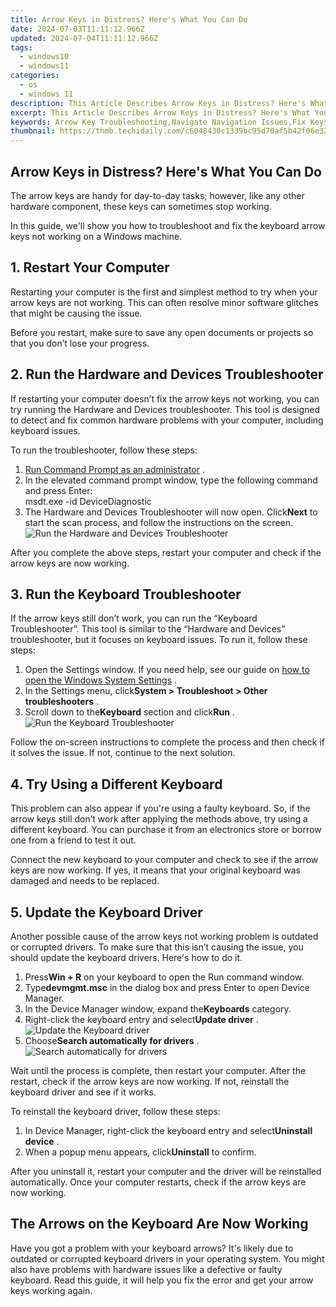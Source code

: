 ```yaml
---
title: Arrow Keys in Distress? Here's What You Can Do
date: 2024-07-03T11:11:12.966Z
updated: 2024-07-04T11:11:12.966Z
tags:
  - windows10
  - windows11
categories:
  - os
  - windows 11
description: This Article Describes Arrow Keys in Distress? Here's What You Can Do
excerpt: This Article Describes Arrow Keys in Distress? Here's What You Can Do
keywords: Arrow Key Troubleshooting,Navigate Navigation Issues,Fix Keys Malfunction,Keyboard Arrows Help,Arrow Stuck Repair,Arrow Function Fixes,Resolve Arrow Errors
thumbnail: https://thmb.techidaily.com/c6048430c1339bc95d70af5b42f06e3231c3552b043c7e6cc92b16fd863d9438.jpg
---
```


## Arrow Keys in Distress? Here's What You Can Do

 The arrow keys are handy for day-to-day tasks; however, like any other hardware component, these keys can sometimes stop working.

 In this guide, we'll show you how to troubleshoot and fix the keyboard arrow keys not working on a Windows machine.

## 1\. Restart Your Computer

 Restarting your computer is the first and simplest method to try when your arrow keys are not working. This can often resolve minor software glitches that might be causing the issue.

 Before you restart, make sure to save any open documents or projects so that you don’t lose your progress.

## 2\. Run the Hardware and Devices Troubleshooter

 If restarting your computer doesn’t fix the arrow keys not working, you can try running the Hardware and Devices troubleshooter. This tool is designed to detect and fix common hardware problems with your computer, including keyboard issues.

To run the troubleshooter, follow these steps:

1. [Run Command Prompt as an administrator](https://www.makeuseof.com/windows-run-command-prompt-admin/) .
2. In the elevated command prompt window, type the following command and press Enter:  
msdt.exe -id DeviceDiagnostic
3. The Hardware and Devices Troubleshooter will now open. Click**Next** to start the scan process, and follow the instructions on the screen.  
![Run the Hardware and Devices Troubleshooter](https://static1.makeuseofimages.com/wordpress/wp-content/uploads/2023/03/run-the-hardware-and-devices-troubleshooter.jpg)

 After you complete the above steps, restart your computer and check if the arrow keys are now working.

## 3\. Run the Keyboard Troubleshooter

 If the arrow keys still don’t work, you can run the “Keyboard Troubleshooter”. This tool is similar to the “Hardware and Devices” troubleshooter, but it focuses on keyboard issues. To run it, follow these steps:

1. Open the Settings window. If you need help, see our guide on [how to open the Windows System Settings](https://www.makeuseof.com/windows-ways-to-open-system-settings/) .
2. In the Settings menu, click**System > Troubleshoot > Other troubleshooters** .
3. Scroll down to the**Keyboard** section and click**Run** .  
![Run the Keyboard Troubleshooter](https://static1.makeuseofimages.com/wordpress/wp-content/uploads/2023/03/run-the-keyboard-troubleshooter.jpg)

 Follow the on-screen instructions to complete the process and then check if it solves the issue. If not, continue to the next solution.

## 4\. Try Using a Different Keyboard

 This problem can also appear if you're using a faulty keyboard. So, if the arrow keys still don’t work after applying the methods above, try using a different keyboard. You can purchase it from an electronics store or borrow one from a friend to test it out.

 Connect the new keyboard to your computer and check to see if the arrow keys are now working. If yes, it means that your original keyboard was damaged and needs to be replaced.

## 5\. Update the Keyboard Driver

 Another possible cause of the arrow keys not working problem is outdated or corrupted drivers. To make sure that this isn’t causing the issue, you should update the keyboard drivers. Here's how to do it.

1. Press**Win + R** on your keyboard to open the Run command window.
2. Type**devmgmt.msc** in the dialog box and press Enter to open Device Manager.
3. In the Device Manager window, expand the**Keyboards** category.
4. Right-click the keyboard entry and select**Update driver** .  
![Update the Keyboard driver](https://static1.makeuseofimages.com/wordpress/wp-content/uploads/2023/03/update-the-keyboard-driver.jpg)
5. Choose**Search automatically for drivers** .  
![Search automatically for drivers](https://static1.makeuseofimages.com/wordpress/wp-content/uploads/2023/03/search-automatically-for-drivers.jpg)

 Wait until the process is complete, then restart your computer. After the restart, check if the arrow keys are now working. If not, reinstall the keyboard driver and see if it works.

To reinstall the keyboard driver, follow these steps:

1. In Device Manager, right-click the keyboard entry and select**Uninstall device** .
2. When a popup menu appears, click**Uninstall** to confirm.

 After you uninstall it, restart your computer and the driver will be reinstalled automatically. Once your computer restarts, check if the arrow keys are now working.

## The Arrows on the Keyboard Are Now Working

 Have you got a problem with your keyboard arrows? It's likely due to outdated or corrupted keyboard drivers in your operating system. You might also have problems with hardware issues like a defective or faulty keyboard. Read this guide, it will help you fix the error and get your arrow keys working again.


<ins class="adsbygoogle"
     style="display:block"
     data-ad-format="autorelaxed"
     data-ad-client="ca-pub-7571918770474297"
     data-ad-slot="1223367746"></ins>



<ins class="adsbygoogle"
     style="display:block"
     data-ad-client="ca-pub-7571918770474297"
     data-ad-slot="8358498916"
     data-ad-format="auto"
     data-full-width-responsive="true"></ins>


